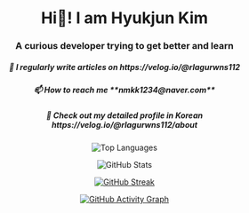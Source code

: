 <h1 align="center">Hi👋! I am Hyukjun Kim</h1>
<h3 align="center">A curious developer trying to get better and learn</h3>

<h5 align="center">📝 I regularly write articles on https://velog.io/@rlagurwns112</h5>
<h5 align="center">📫 How to reach me **nmkk1234@naver.com**</h5>
<h5 align="center">🔭 Check out my detailed profile in Korean https://velog.io/@rlagurwns112/about</h5>

 <p align="center">
  <!-- 가장 많이 사용한 언어 -->
 <img src="https://github-readme-stats.vercel.app/api/top-langs?username=hyukjunkim1116&show_icons=true&theme=dark&locale=en&layout=compact" alt="Top Languages" />
</p>

<p align="center">
  <!-- GitHub 전체 통계 -->
  <img src="https://github-readme-stats.vercel.app/api?username=hyukjunkim1116&show_icons=true&theme=dark&locale=en" alt="GitHub Stats" />
</p>

<p align="center">
<a href="https://git.io/streak-stats">
 <img src="https://streak-stats.demolab.com?user=hyukjunkim1116&theme=dark" alt="GitHub Streak" />
</a>
</p>

<p align="center">
  <a href="https://github.com/ashutosh00710/github-readme-activity-graph">
    <img src="https://github-readme-activity-graph.vercel.app/graph?username=hyukjunkim1116&theme=dracula" alt="GitHub Activity Graph"/>
  </a>
</p>


